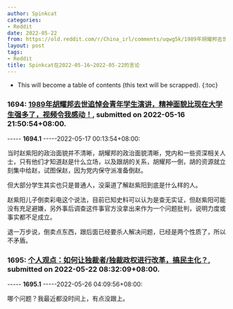 ```yaml
---
author: Spinkcat
categories:
- Reddit
date: 2022-05-22
from: https://old.reddit.com/r/China_irl/comments/uqwg5k/1989年胡耀邦去世追悼会青年学生演讲精神面貌比现在大学生强多了视频令我感动/
layout: post
tags:
- Reddit
title: Spinkcat在2022-05-16~2022-05-22的言论
---
```


* This will become a table of contents (this text will be scrapped).
{:toc}

### 1694: [1989年胡耀邦去世追悼会青年学生演讲，精神面貌比现在大学生强多了，视频令我感动！](https://old.reddit.com/r/China_irl/comments/uqwg5k/1989年胡耀邦去世追悼会青年学生演讲精神面貌比现在大学生强多了视频令我感动/), submitted on 2022-05-16 21:50:54+08:00.

----- __1694.1__ -----2022-05-17 00:13:54+08:00:

当时赵紫阳的政治面貌并不清晰，胡耀邦的政治面貌清晰，党内和一些资深相关人士，只有他们才知道赵是什么立场，以及跟胡的关系，胡耀邦一倒，胡的资源就立刻集中给赵，试图保赵，因为党内保守派准备倒赵。

但大部分学生其实也只是普通人，没渠道了解赵紫阳到底是什么样的人。

赵紫阳儿子倒卖彩电这个说法，目前已知史料可以认为是查无实证，但赵紫阳可能没有充足避嫌，另外事后调查这件事官方没拿出来作为一个问题批判，说明力度或事实都不足成立。

退一万步说，倒卖点东西，跟后面已经要杀人解决问题，已经是两个性质了，所以不矛盾。

### 1695: [个人观点：如何让独裁者/独裁政权进行改革，搞民主化？](https://old.reddit.com/r/China_irl/comments/uuzrdp/个人观点如何让独裁者独裁政权进行改革搞民主化/), submitted on 2022-05-22 08:32:09+08:00.

----- __1695.1__ -----2022-05-26 04:09:56+08:00:

哪个问题？我最近都没时间上，有点没跟上。

